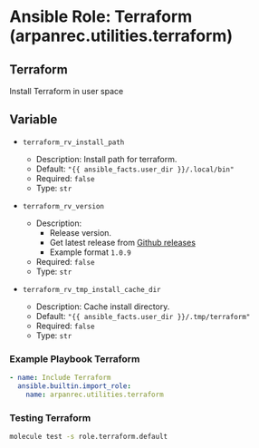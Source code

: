 # Ansible Role: Terraform (arpanrec.utilities.terraform)

## Terraform

Install Terraform in user space

## Variable

- `terraform_rv_install_path`

  - Description: Install path for terraform.
  - Default: `"{{ ansible_facts.user_dir }}/.local/bin"`
  - Required: `false`
  - Type: `str`

- `terraform_rv_version`

  - Description:
    - Release version.
    - Get latest release from [Github releases](https://api.github.com/repos/hashicorp/terraform/releases/latest)
    - Example format `1.0.9`
  - Required: `false`
  - Type: `str`

- `terraform_rv_tmp_install_cache_dir`
  - Description: Cache install directory.
  - Default: `"{{ ansible_facts.user_dir }}/.tmp/terraform"`
  - Required: `false`
  - Type: `str`

### Example Playbook Terraform

```yaml
- name: Include Terraform
  ansible.builtin.import_role:
    name: arpanrec.utilities.terraform
```

### Testing Terraform

```bash
molecule test -s role.terraform.default
```
